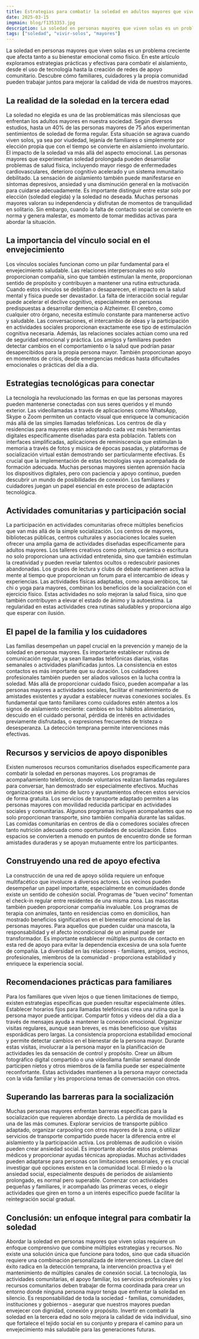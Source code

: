```yaml
---
title: Estrategias para combatir la soledad en adultos mayores que viven solos
date: 2025-03-15
imgmain: blog/f1353353.jpg
description: La soledad en personas mayores que viven solas es un problema creciente que afecta tanto a su bienestar emocional como físico.
tags: ["soledad", "vivir-solos", "mayores"]
---
```


La soledad en personas mayores que viven solas es un problema creciente que afecta tanto a su bienestar emocional como físico. En este artículo exploramos estrategias prácticas y efectivas para combatir el aislamiento, desde el uso de tecnología hasta la creación de redes de apoyo comunitario. Descubre cómo familiares, cuidadores y la propia comunidad pueden trabajar juntos para mejorar la calidad de vida de nuestros mayores.

## La realidad de la soledad en la tercera edad

La soledad no elegida es una de las problemáticas más silenciosas que enfrentan los adultos mayores en nuestra sociedad. Según diversos estudios, hasta un 40% de las personas mayores de 75 años experimentan sentimientos de soledad de forma regular. Esta situación se agrava cuando viven solos, ya sea por viudedad, lejanía de familiares o simplemente por elección propia que con el tiempo se convierte en aislamiento involuntario.
El impacto de la soledad va más allá del aspecto emocional. Las personas mayores que experimentan soledad prolongada pueden desarrollar problemas de salud física, incluyendo mayor riesgo de enfermedades cardiovasculares, deterioro cognitivo acelerado y un sistema inmunitario debilitado. La sensación de aislamiento también puede manifestarse en síntomas depresivos, ansiedad y una disminución general en la motivación para cuidarse adecuadamente.
Es importante distinguir entre estar solo por elección (soledad elegida) y la soledad no deseada. Muchas personas mayores valoran su independencia y disfrutan de momentos de tranquilidad en solitario. Sin embargo, cuando la falta de contacto social se convierte en norma y genera malestar, es momento de tomar medidas activas para abordar la situación.

## La importancia del vínculo social en el envejecimiento

Los vínculos sociales funcionan como un pilar fundamental para el envejecimiento saludable. Las relaciones interpersonales no solo proporcionan compañía, sino que también estimulan la mente, proporcionan sentido de propósito y contribuyen a mantener una rutina estructurada. Cuando estos vínculos se debilitan o desaparecen, el impacto en la salud mental y física puede ser devastador.
La falta de interacción social regular puede acelerar el declive cognitivo, especialmente en personas predispuestas a desarrollar demencia o Alzheimer. El cerebro, como cualquier otro órgano, necesita estímulo constante para mantenerse activo y saludable. Las conversaciones, el intercambio de ideas y la participación en actividades sociales proporcionan exactamente ese tipo de estimulación cognitiva necesaria.
Además, las relaciones sociales actúan como una red de seguridad emocional y práctica. Los amigos y familiares pueden detectar cambios en el comportamiento o la salud que podrían pasar desapercibidos para la propia persona mayor. También proporcionan apoyo en momentos de crisis, desde emergencias médicas hasta dificultades emocionales o prácticas del día a día.

## Estrategias tecnológicas para conectar

La tecnología ha revolucionado las formas en que las personas mayores pueden mantenerse conectadas con sus seres queridos y el mundo exterior. Las videollamadas a través de aplicaciones como WhatsApp, Skype o Zoom permiten un contacto visual que enriquece la comunicación más allá de las simples llamadas telefónicas.
Los centros de día y residencias para mayores están adoptando cada vez más herramientas digitales específicamente diseñadas para esta población. Tablets con interfaces simplificadas, aplicaciones de reminiscencia que estimulan la memoria a través de fotos y música de épocas pasadas, y plataformas de socialización virtual están demostrando ser particularmente efectivas.
Es crucial que la implementación de estas tecnologías vaya acompañada de formación adecuada. Muchas personas mayores sienten aprensión hacia los dispositivos digitales, pero con paciencia y apoyo continuo, pueden descubrir un mundo de posibilidades de conexión. Los familiares y cuidadores juegan un papel esencial en este proceso de adaptación tecnológica.

## Actividades comunitarias y participación social

La participación en actividades comunitarias ofrece múltiples beneficios que van más allá de la simple socialización. Los centros de mayores, bibliotecas públicas, centros culturales y asociaciones locales suelen ofrecer una amplia gama de actividades diseñadas específicamente para adultos mayores.
Los talleres creativos como pintura, cerámica o escritura no solo proporcionan una actividad entretenida, sino que también estimulan la creatividad y pueden revelar talentos ocultos o redescubrir pasiones abandonadas. Los grupos de lectura y clubs de debate mantienen activa la mente al tiempo que proporcionan un forum para el intercambio de ideas y experiencias.
Las actividades físicas adaptadas, como aqua aeróbicos, tai chi o yoga para mayores, combinan los beneficios de la socialización con el ejercicio físico. Estas actividades no solo mejoran la salud física, sino que también contribuyen a elevar el estado de ánimo y la autoestima. La regularidad en estas actividades crea rutinas saludables y proporciona algo que esperar con ilusión.

## El papel de la familia y los cuidadores

Las familias desempeñan un papel crucial en la prevención y manejo de la soledad en personas mayores. Es importante establecer rutinas de comunicación regular, ya sean llamadas telefónicas diarias, visitas semanales o actividades planificadas juntos. La consistencia en estos contactos es más importante que su duración.
Los cuidadores profesionales también pueden ser aliados valiosos en la lucha contra la soledad. Más allá de proporcionar cuidado físico, pueden acompañar a las personas mayores a actividades sociales, facilitar el mantenimiento de amistades existentes y ayudar a establecer nuevas conexiones sociales.
Es fundamental que tanto familiares como cuidadores estén atentos a los signos de aislamiento creciente: cambios en los hábitos alimentarios, descuido en el cuidado personal, pérdida de interés en actividades previamente disfrutadas, o expresiones frecuentes de tristeza o desesperanza. La detección temprana permite intervenciones más efectivas.

## Recursos y servicios de apoyo disponibles

Existen numerosos recursos comunitarios diseñados específicamente para combatir la soledad en personas mayores. Los programas de acompañamiento telefónico, donde voluntarios realizan llamadas regulares para conversar, han demostrado ser especialmente efectivos. Muchas organizaciones sin ánimo de lucro y ayuntamientos ofrecen estos servicios de forma gratuita.
Los servicios de transporte adaptado permiten a las personas mayores con movilidad reducida participar en actividades sociales y comunitarias. Algunos programas incluyen acompañantes que no solo proporcionan transporte, sino también compañía durante las salidas.
Las comidas comunitarias en centros de día o comedores sociales ofrecen tanto nutrición adecuada como oportunidades de socialización. Estos espacios se convierten a menudo en puntos de encuentro donde se forman amistades duraderas y se apoyan mutuamente entre los participantes.

## Construyendo una red de apoyo efectiva

La construcción de una red de apoyo sólida requiere un enfoque multifacético que involucre a diversos actores. Los vecinos pueden desempeñar un papel importante, especialmente en comunidades donde existe un sentido de cohesión social. Programas de "buen vecino" fomentan el check-in regular entre residentes de una misma zona.
Las mascotas también pueden proporcionar compañía invaluable. Los programas de terapia con animales, tanto en residencias como en domicilios, han mostrado beneficios significativos en el bienestar emocional de las personas mayores. Para aquellos que pueden cuidar una mascota, la responsabilidad y el afecto incondicional de un animal puede ser transformador.
Es importante establecer múltiples puntos de contacto en esta red de apoyo para evitar la dependencia excesiva de una sola fuente de compañía. La diversidad en las relaciones - familiares, amigos, vecinos, profesionales, miembros de la comunidad - proporciona estabilidad y enriquece la experiencia social.

## Recomendaciones prácticas para familiares

Para los familiares que viven lejos o que tienen limitaciones de tiempo, existen estrategias específicas que pueden resultar especialmente útiles. Establecer horarios fijos para llamadas telefónicas crea una rutina que la persona mayor puede anticipar. Compartir fotos y videos del día a día a través de mensajes ayuda a mantener la conexión emocional.
Organizar visitas regulares, aunque sean breves, es más beneficioso que visitas esporádicas pero largas. La consistencia proporciona estabilidad emocional y permite detectar cambios en el bienestar de la persona mayor. Durante estas visitas, involucrar a la persona mayor en la planificación de actividades les da sensación de control y propósito.
Crear un álbum fotográfico digital compartido o una videollama familiar semanal donde participen nietos y otros miembros de la familia puede ser especialmente reconfortante. Estas actividades mantienen a la persona mayor conectada con la vida familiar y les proporciona temas de conversación con otros.

## Superando las barreras para la socialización

Muchas personas mayores enfrentan barreras específicas para la socialización que requieren abordaje directo. La pérdida de movilidad es una de las más comunes. Explorar servicios de transporte público adaptado, organizar carpooling con otros mayores de la zona, o utilizar servicios de transporte compartido puede hacer la diferencia entre el aislamiento y la participación activa.
Los problemas de audición o visión pueden crear ansiedad social. Es importante abordar estos problemas médicos y proporcionar ayudas técnicas apropiadas. Muchas actividades pueden adaptarse para personas con limitaciones sensoriales, y es crucial investigar qué opciones existen en la comunidad local.
El miedo o la ansiedad social, especialmente después de períodos de aislamiento prolongado, es normal pero superable. Comenzar con actividades pequeñas y familiares, ir acompañado las primeras veces, o elegir actividades que giren en torno a un interés específico puede facilitar la reintegración social gradual.

## Conclusión: un enfoque integral para combatir la soledad

Abordar la soledad en personas mayores que viven solas requiere un enfoque comprensivo que combine múltiples estrategias y recursos. No existe una solución única que funcione para todos, sino que cada situación requiere una combinación personalizada de intervenciones.
La clave del éxito radica en la detección temprana, la intervención proactiva y el mantenimiento de múltiples canales de conexión social. La tecnología, las actividades comunitarias, el apoyo familiar, los servicios profesionales y los recursos comunitarios deben trabajar de forma coordinada para crear un entorno donde ninguna persona mayor tenga que enfrentar la soledad en silencio.
Es responsabilidad de toda la sociedad - familias, comunidades, instituciones y gobiernos - asegurar que nuestros mayores puedan envejecer con dignidad, conexión y propósito. Invertir en combatir la soledad en la tercera edad no solo mejora la calidad de vida individual, sino que fortalece el tejido social en su conjunto y prepara el camino para un envejecimiento más saludable para las generaciones futuras.
